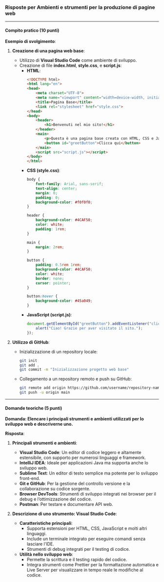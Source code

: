 ### **Risposte per Ambienti e strumenti per la produzione di pagine web**

---

#### **Compito pratico (10 punti)**

**Esempio di svolgimento**:

1. **Creazione di una pagina web base**:
   - Utilizzo di **Visual Studio Code** come ambiente di sviluppo.
   - Creazione di file **index.html**, **style.css**, e **script.js**:
     - **HTML**:
       ```html
       <!DOCTYPE html>
       <html lang="en">
       <head>
           <meta charset="UTF-8">
           <meta name="viewport" content="width=device-width, initial-scale=1.0">
           <title>Pagina Base</title>
           <link rel="stylesheet" href="style.css">
       </head>
       <body>
           <header>
               <h1>Benvenuti nel mio sito!</h1>
           </header>
           <main>
               <p>Questa è una pagina base creata con HTML, CSS e JavaScript.</p>
               <button id="greetButton">Clicca qui</button>
           </main>
           <script src="script.js"></script>
       </body>
       </html>
       ```
     - **CSS (style.css)**:
       ```css
       body {
           font-family: Arial, sans-serif;
           text-align: center;
           margin: 0;
           padding: 0;
           background-color: #f0f0f0;
       }

       header {
           background-color: #4CAF50;
           color: white;
           padding: 1rem;
       }

       main {
           margin: 2rem;
       }

       button {
           padding: 0.5rem 1rem;
           background-color: #4CAF50;
           color: white;
           border: none;
           cursor: pointer;
       }

       button:hover {
           background-color: #45a049;
       }
       ```
     - **JavaScript (script.js)**:
       ```javascript
       document.getElementById("greetButton").addEventListener("click", function () {
           alert("Ciao! Grazie per aver visitato il sito.");
       });
       ```

2. **Utilizzo di GitHub**:
   - Inizializzazione di un repository locale:
     ```bash
     git init
     git add .
     git commit -m "Inizializzazione progetto web base"
     ```
   - Collegamento a un repository remoto e push su GitHub:
     ```bash
     git remote add origin https://github.com/username/repository-name.git
     git push -u origin main
     ```

---

#### **Domande teoriche (5 punti)**

**Domanda: Elencare i principali strumenti e ambienti utilizzati per lo sviluppo web e descriverne uno.**

**Risposta**:

1. **Principali strumenti e ambienti**:
   - **Visual Studio Code**: Un editor di codice leggero e altamente estensibile, con supporto per numerosi linguaggi e framework.
   - **IntelliJ IDEA**: Ideale per applicazioni Java ma supporta anche lo sviluppo web.
   - **Sublime Text**: Un editor di testo semplice ma potente per lo sviluppo front-end.
   - **Git e GitHub**: Per la gestione del controllo versione e la collaborazione su codice sorgente.
   - **Browser DevTools**: Strumenti di sviluppo integrati nei browser per il debug e l’ottimizzazione del codice.
   - **Postman**: Per testare e documentare API web.

2. **Descrizione di uno strumento: Visual Studio Code**:
   - **Caratteristiche principali**:
     - Supporta estensioni per HTML, CSS, JavaScript e molti altri linguaggi.
     - Include un terminale integrato per eseguire comandi senza lasciare l'IDE.
     - Strumenti di debug integrati per il testing di codice.
   - **Utilità nello sviluppo web**:
     - Permette la scrittura e il testing rapido del codice.
     - Integra strumenti come Prettier per la formattazione automatica e Live Server per visualizzare in tempo reale le modifiche al codice.